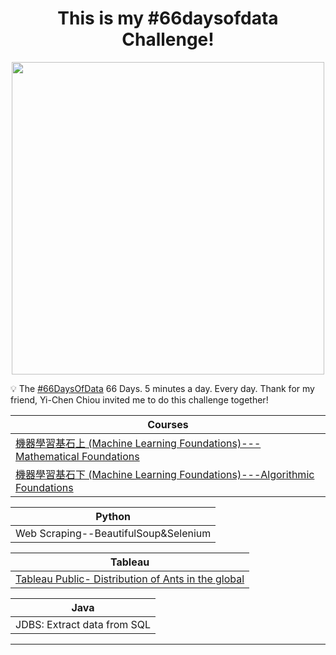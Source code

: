 
<h1 align="center"> This is my #66daysofdata  Challenge! </h1>

<p align="center">
  <img src="https://miro.medium.com/max/440/1*wdAVhRdGOG03lGzFyD_YYQ.png" height="500px"/>
</p>

<p text-align="left">
  💡 The <a href="https://www.youtube.com/watch?v=qV_AlRwhI3I&t=12s">#66DaysOfData</a> 66 Days. 5 minutes a day. Every day. Thank for my friend, Yi-Chen Chiou invited me to do this challenge together!
</p>



| Courses | 
| ------------- | 
| [機器學習基石上 (Machine Learning Foundations)---Mathematical Foundations](https://www.coursera.org/learn/ntumlone-mathematicalfoundations) | 
| [機器學習基石下 (Machine Learning Foundations)---Algorithmic Foundations](https://www.coursera.org/learn/ntumlone-algorithmicfoundations)| 

| Python | 
| ------------- | 
| Web Scraping--BeautifulSoup&Selenium | 

| Tableau | 
| ------------- | 
| [Tableau Public- Distribution of Ants in the global](https://lnkd.in/ghfkTRJ)   | 

| Java | 
| ------------- | 
| JDBS: Extract data from SQL | 




***
